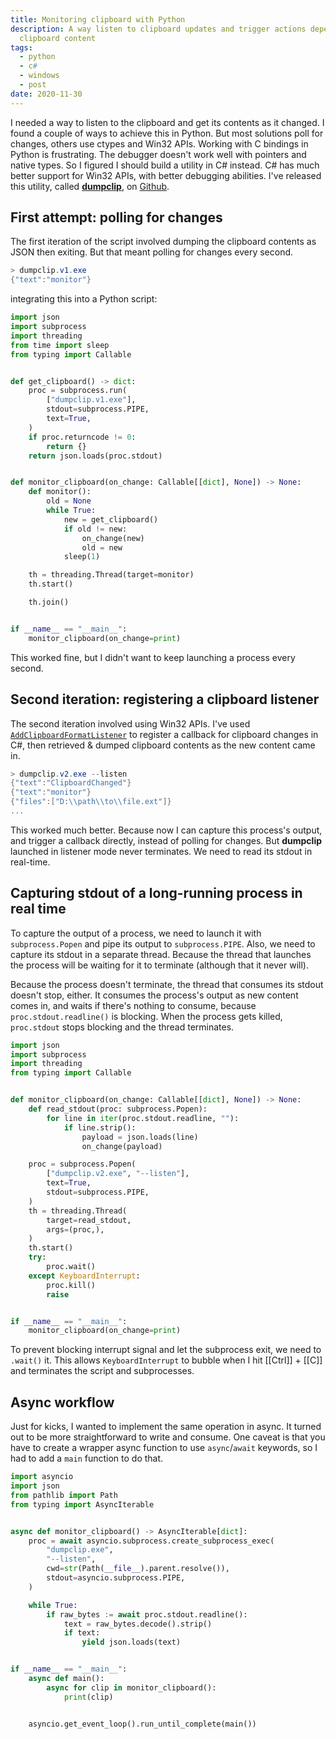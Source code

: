 ```yaml
---
title: Monitoring clipboard with Python
description: A way listen to clipboard updates and trigger actions depending on
  clipboard content
tags:
  - python
  - c#
  - windows
  - post
date: 2020-11-30
---
```


I needed a way to listen to the clipboard and get its contents as it changed. 
I found a couple of ways to achieve this in Python. But most solutions poll for changes, others use ctypes and Win32 APIs. 
Working with C bindings in Python is frustrating. The debugger doesn't work well with pointers and native types. 
So I figured I should build a utility in C# instead. C# has much better support for Win32 APIs, with better debugging abilities.
I've released this utility, called [**dumpclip**][dumpclip], on [Github][dumpclip_repo]. 


## First attempt: polling for changes

The first iteration of the script involved dumping the clipboard contents as JSON then exiting. But that meant polling for changes every second. 

```powershell
> dumpclip.v1.exe
{"text":"monitor"}
```

integrating this into a Python script:

```python
import json
import subprocess
import threading
from time import sleep
from typing import Callable


def get_clipboard() -> dict:
    proc = subprocess.run(
        ["dumpclip.v1.exe"],
        stdout=subprocess.PIPE,
        text=True,
    )
    if proc.returncode != 0:
        return {}
    return json.loads(proc.stdout)


def monitor_clipboard(on_change: Callable[[dict], None]) -> None:
    def monitor():
        old = None
        while True:
            new = get_clipboard()
            if old != new:
                on_change(new)
                old = new
            sleep(1)

    th = threading.Thread(target=monitor)
    th.start()

    th.join()


if __name__ == "__main__":
    monitor_clipboard(on_change=print)

```

This worked fine, but I didn't want to keep launching a process every second.


## Second iteration: registering a clipboard listener

The second iteration involved using Win32 APIs. I've used [`AddClipboardFormatListener`][clip_api] to register a callback for clipboard changes in C#, then retrieved & dumped clipboard contents as the new content came in.

```powershell
> dumpclip.v2.exe --listen
{"text":"ClipboardChanged"}
{"text":"monitor"}
{"files":["D:\\path\\to\\file.ext"]}
...
```

This worked much better. Because now I can capture this process's output, and trigger a callback directly, instead of polling for changes. But **dumpclip** launched in listener mode never terminates. We need to read its stdout in real-time.

## Capturing stdout of a long-running process in real time

To capture the output of a process, we need to launch it with `subprocess.Popen` and pipe its output to `subprocess.PIPE`.
Also, we need to capture its stdout in a separate thread. Because the thread that launches the process will be waiting for it to terminate (although that it never will).

Because the process doesn't terminate, the thread that consumes its stdout doesn't stop, either. 
It consumes the process's output as new content comes in, and waits if there's nothing to consume, because `proc.stdout.readline()` is blocking.
When the process gets killed, `proc.stdout` stops blocking and the thread terminates.


```python
import json
import subprocess
import threading
from typing import Callable


def monitor_clipboard(on_change: Callable[[dict], None]) -> None:
    def read_stdout(proc: subprocess.Popen):
        for line in iter(proc.stdout.readline, ""):
            if line.strip():
                payload = json.loads(line)
                on_change(payload)

    proc = subprocess.Popen(
        ["dumpclip.v2.exe", "--listen"],
        text=True,
        stdout=subprocess.PIPE,
    )
    th = threading.Thread(
        target=read_stdout,
        args=(proc,),
    )
    th.start()
    try:
        proc.wait()
    except KeyboardInterrupt:
        proc.kill()
        raise


if __name__ == "__main__":
    monitor_clipboard(on_change=print)

```

To prevent blocking interrupt signal and let the subprocess exit, we need to `.wait()` it. This allows `KeyboardInterrupt` to bubble when I hit [[Ctrl]] + [[C]] and terminates the script and subprocesses.

## Async workflow

Just for kicks, I wanted to implement the same operation in async. It turned out to be more straightforward to write and consume. One caveat is that you have to create a wrapper async function to use `async`/`await` keywords, so I had to add a `main` function to do that.

```python
import asyncio
import json
from pathlib import Path
from typing import AsyncIterable


async def monitor_clipboard() -> AsyncIterable[dict]:
    proc = await asyncio.subprocess.create_subprocess_exec(
        "dumpclip.exe",
        "--listen",
        cwd=str(Path(__file__).parent.resolve()),
        stdout=asyncio.subprocess.PIPE,
    )

    while True:
        if raw_bytes := await proc.stdout.readline():
            text = raw_bytes.decode().strip()
            if text:
                yield json.loads(text)


if __name__ == "__main__":
    async def main():
        async for clip in monitor_clipboard():
            print(clip)


    asyncio.get_event_loop().run_until_complete(main())
```

[dumpclip]: https://abdus.dev/projects/dumpclip/
[dumpclip_repo]: https://github.com/abdusco/dumpclip
[clip_api]: https://docs.microsoft.com/en-us/windows/win32/dataxchg/using-the-clipboard#creating-a-clipboard-format-listener